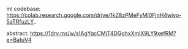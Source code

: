 ml codebase: https://colab.research.google.com/drive/1kZ8zPMeFyMI0FjnH4wivo-5aTRfuzLY_

abstract: https://1drv.ms/w/s!AgYqcCMjT4DGghxXmlX9LY9xefRM?e=BatuV4
